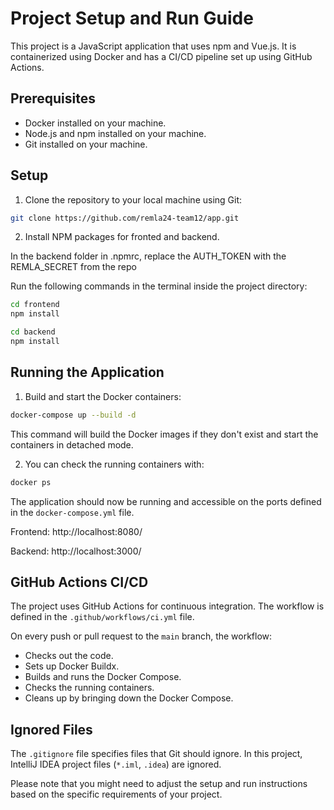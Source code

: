 # Project Setup and Run Guide

This project is a JavaScript application that uses npm and Vue.js. It is containerized using Docker and has a CI/CD pipeline set up using GitHub Actions.

## Prerequisites

- Docker installed on your machine.
- Node.js and npm installed on your machine.
- Git installed on your machine.

## Setup

1. Clone the repository to your local machine using Git:

```bash
git clone https://github.com/remla24-team12/app.git
```

2. Install NPM packages for fronted and backend. 

In the backend folder in .npmrc, replace the AUTH_TOKEN with the REMLA_SECRET from the repo

Run the following commands in the terminal inside the project directory:

```bash
cd frontend
npm install
```
   
```bash
cd backend
npm install
```

## Running the Application

1. Build and start the Docker containers:

```bash
docker-compose up --build -d
```

This command will build the Docker images if they don't exist and start the containers in detached mode.

2. You can check the running containers with:

```bash
docker ps
```

The application should now be running and accessible on the ports defined in the `docker-compose.yml` file.

Frontend: http://localhost:8080/

Backend: http://localhost:3000/

## GitHub Actions CI/CD

The project uses GitHub Actions for continuous integration. The workflow is defined in the `.github/workflows/ci.yml` file.

On every push or pull request to the `main` branch, the workflow:

- Checks out the code.
- Sets up Docker Buildx.
- Builds and runs the Docker Compose.
- Checks the running containers.
- Cleans up by bringing down the Docker Compose.

## Ignored Files

The `.gitignore` file specifies files that Git should ignore. In this project, IntelliJ IDEA project files (`*.iml`, `.idea`) are ignored.

Please note that you might need to adjust the setup and run instructions based on the specific requirements of your project.